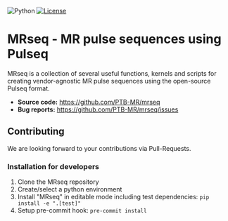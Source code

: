 
![Python](https://img.shields.io/badge/python-3.10%20%7C%203.11%20%7C%203.12%20%7C%203.13%20%7C%203.14-blue)
[![License](https://img.shields.io/badge/License-Apache%202.0-blue.svg)](https://opensource.org/licenses/Apache-2.0)

# MRseq - MR pulse sequences using Pulseq

MRseq is a collection of several useful functions, kernels and scripts for creating vendor-agnostic MR pulse sequences using the open-source Pulseq format.

- **Source code:** <https://github.com/PTB-MR/mrseq>
- **Bug reports:** <https://github.com/PTB-MR/mrseq/issues>

## Contributing

We are looking forward to your contributions via Pull-Requests.

### Installation for developers

1. Clone the MRseq repository
2. Create/select a python environment
3. Install "MRseq" in editable mode including test dependencies: ``` pip install -e ".[test]" ```
4. Setup pre-commit hook: ``` pre-commit install ```
